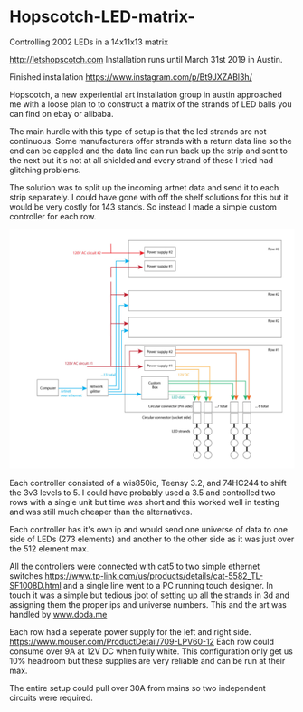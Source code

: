 # Hopscotch-LED-matrix-
Controlling 2002 LEDs in a 14x11x13 matrix 

http://letshopscotch.com
Installation runs until March 31st 2019 in Austin. 

Finished installation
https://www.instagram.com/p/Bt9JXZABl3h/

Hopscotch, a new experiential art installation group in austin approached me with a loose plan to to construct a matrix of the strands of LED balls you can find on ebay or alibaba.

The main hurdle with this type of setup is that the led strands are not continuous. Some manufacturers offer strands with a return data line so the end can be cappled and the data line can run back up the strip and sent to the next but it's not at all shielded and every strand of these I tried had glitching problems. 

The solution was to split up the incoming artnet data and send it to each strip separately. I could have gone with off the shelf solutions for this but it would be very costly for 143 stands. So instead I made a simple custom controller for each row. 

<img src="https://raw.githubusercontent.com/BleepLabs/Hopscotch-LED-matrix-/master/hopscotch-digram.jpg">

Each controller consisted of a wis850io, Teensy 3.2, and 74HC244 to shift the 3v3 levels to 5. I could have probably used a 3.5 and controlled two rows with a single unit but time was short and this worked well in testing and was still much cheaper than the alternatives.

Each controller has it's own ip and would send one universe of data to one side of LEDs (273 elements) and another to the other side as it was just over the 512 element max. 

All the controllers were connected with cat5 to two simple ethernet switches  https://www.tp-link.com/us/products/details/cat-5582_TL-SF1008D.html
and a single line went to a PC running touch designer. In touch it was a simple but tedious jbot of setting up all the strands in 3d and assigning them the proper ips and universe numbers. This and the art was handled by www.doda.me

Each row had a seperate power supply for the left and right side. 
https://www.mouser.com/ProductDetail/709-LPV60-12
Each row could consume over 9A at 12V DC when fully white. This configuration only get us 10% headroom but these supplies are very reliable and can be run at their max.

The entire setup could pull over 30A from mains so two independent circuits were required. 


